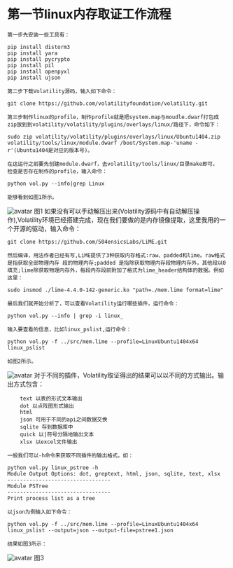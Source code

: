 # 第一节linux内存取证工作流程
	第一步先安装一些工具有：
```
pip install distorm3
pip install yara
pip install pycrypto
pip install pil
pip install openpyxl
pip install ujson
```
	第二步下载Volatility源码，输入如下命令：
```
git clone https://github.com/volatilityfoundation/volatility.git
```
	第三步制作linux的profile，制作profile就是把system.map与moudle.dwarf打包成zip放到到volatility/volatility/plugins/overlays/linux/路径下，命令如下：
```
sudo zip volatility/volatility/plugins/overlays/linux/Ubuntu1404.zip volatility/tools/linux/module.dwarf /boot/System.map-'uname -r'(Ubuntu1404是对应的版本号)。
```
	在这运行之前要先创建module.dwarf，去volatility/tools/linux/目录make即可。
	检查是否存在制作的profile，输入命令：
```
python vol.py --info|grep Linux
```
	能够看到如图1所示。
![avatar](https://github.com/haidragon/MemoryForensics/blob/master/pages/Chapter1/page1/images/LinuxUbuntu1404x64.png)
图1
	如果没有可以手动解压出来(Volatility源码中有自动解压操作),Volatility环境已经搭建完成，现在我们要做的是内存镜像提取，这里我用的一个开源的驱动，输入命令：
```
git clone https://github.com/504ensicsLabs/LiME.git
```
	然后编译，用法作者已经有写,LiME提供了3种获取内存格式:raw、padded和lime。raw格式是指获取全部物理内存 段的物理内存;padded 是指除获取物理内存段物理内存外，其他段以0填充;lime除获取物理内存外，每段内存段前附加了格式为lime_header结构体的数据。例如这里：
```
sudo insmod ./lime-4.4.0-142-generic.ko "path=./mem.lime format=lime"
```
	最后我们就开始分析了，可以查看Volatility运行哪些插件，运行命令：
```
python vol.py --info | grep -i linux_
```
	输入要查看的信息，比如linux_pslist,运行命令：
```
python vol.py -f ../src/mem.lime --profile=LinuxUbuntu1404x64 linux_pslist
```
	如图2所示。
![avatar](https://github.com/haidragon/MemoryForensics/blob/master/pages/Chapter1/page1/images/pslist.png)
	对于不同的插件，Volatility取证得出的结果可以以不同的方式输出。输出方式包含：
```
    text 以表的形式文本输出
    dot 以点阵图形式输出
    html
    json 可用于不同的api之间数据交换
    sqlite 存到数据库中
    quick 以|符号分隔地输出文本
    xlsx 以excel文件输出
```

	一般我们可以-h命令来获取不同插件的输出格式。如：
```
python vol.py linux_pstree -h
Module Output Options: dot, greptext, html, json, sqlite, text, xlsx
---------------------------------
Module PSTree
---------------------------------
Print process list as a tree
```
	以json为例输入如下命令：
```
python vol.py -f ../src/mem.lime --profile=LinuxUbuntu1404x64 linux_pslist --output=json --output-file=pstree1.json
```
	结果如图3所示：
![avatar](https://github.com/haidragon/MemoryForensics/blob/master/pages/Chapter1/page1/images/json.png)
图3
